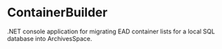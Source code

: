 # ContainerBuilder

.NET console application for migrating EAD container lists for a local SQL database into ArchivesSpace.
